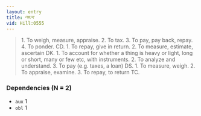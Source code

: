 ```yaml
---
layout: entry
title: འཇལ་
vid: Hill:0555
---
```

> 1\. To weigh, measure, appraise\. 2\. To tax\. 3\. To pay, pay back, repay\. 4\. To ponder\. CD\. 1\. To repay, give in return\. 2\. To measure, estimate, ascertain DK\. 1\. To account for whether a thing is heavy or light, long or short, many or few etc, with instruments\. 2\. To analyze and understand\. 3\. To pay (e\.g\. taxes, a loan) DS\. 1\. To measure, weigh\. 2\. To appraise, examine\. 3\. To repay, to return TC\.


### Dependencies (N = 2)
* `aux` 1
* `obl` 1
